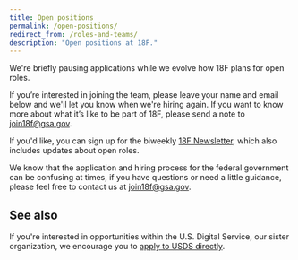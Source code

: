 ```yaml
---
title: Open positions
permalink: /open-positions/
redirect_from: /roles-and-teams/
description: "Open positions at 18F."
---
```

We're briefly pausing applications while we evolve how 18F plans for open roles.

If you’re interested in joining the team, please leave your name and email below and we'll let you know when we're hiring again. If you want to know more about what it’s like to be part of 18F, please send a note to <a href="mailto:join18f@gsa.gov">join18f@gsa.gov</a>.

If you'd like, you can sign up for the biweekly [18F Newsletter](https://18f.gsa.gov/#newsletter), which also includes updates about open roles.

We know that the application and hiring process for the federal government can be confusing at times, if you have questions or need a little guidance, please feel free to contact us at <a href="mailto:join18f@gsa.gov">join18f@gsa.gov</a>.

## See also
If you're interested in opportunities within the U.S. Digital Service, our sister organization, we encourage you to [apply to USDS directly](https://www.whitehouse.gov/digital/united-states-digital-service).
